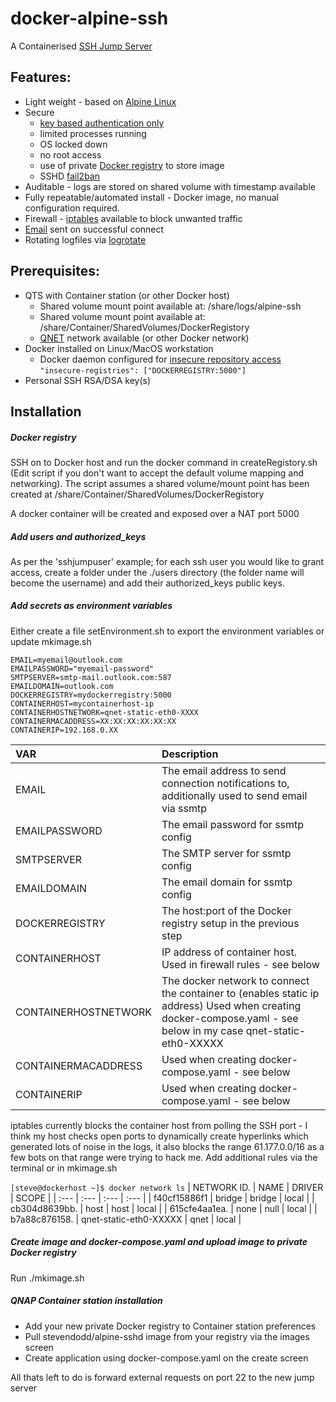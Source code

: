 # docker-alpine-ssh

A Containerised [SSH Jump Server](https://wiki.gentoo.org/wiki/SSH_jump_host)

## Features:
* Light weight - based on [Alpine Linux](https://hub.docker.com/_/alpine)
* Secure
  * [key based authentication only](https://www.cyberciti.biz/faq/how-to-disable-ssh-password-login-on-linux/)
  * limited processes running
  * OS locked down
  * no root access
  * use of private [Docker registry](https://docs.docker.com/registry/) to store image
  * SSHD [fail2ban](https://www.fail2ban.org/wiki/index.php/MANUAL_0_8)
* Auditable - logs are stored on shared volume with timestamp available
* Fully repeatable/automated install - Docker image, no manual configuration required.
* Firewall - [iptables](https://en.wikipedia.org/wiki/Iptables) available to block unwanted traffic
* [Email](https://linux.die.net/man/5/ssmtp.conf) sent on successful connect
* Rotating logfiles via [logrotate](https://www.digitalocean.com/community/tutorials/how-to-manage-logfiles-with-logrotate-on-ubuntu-16-04)

## Prerequisites:
* QTS with Container station (or other Docker host)
  * Shared volume mount point available at: /share/logs/alpine-ssh
  * Shared volume mount point available at: /share/Container/SharedVolumes/DockerRegistory
  * [QNET](https://qnap-dev.github.io/container-station-api/qnet.html) network available (or other Docker network)
* Docker installed on Linux/MacOS workstation
  * Docker daemon configured for [insecure repository access](https://docs.docker.com/registry/insecure/) `"insecure-registries": ["DOCKERREGISTRY:5000"]`
* Personal SSH RSA/DSA key(s)
 
## Installation
##### Docker registry
SSH on to Docker host and run the docker command in createRegistory.sh (Edit script if you don't want to accept the default volume mapping and networking). The script assumes a shared volume/mount point has been created at /share/Container/SharedVolumes/DockerRegistory

A docker container will be created and exposed over a NAT port 5000

##### Add users and authorized_keys
As per the 'sshjumpuser' example; for each ssh user you would like to grant access, create a folder under the ./users directory (the folder name will become the username) and add their authorized_keys public keys.
 
##### Add secrets as environment variables
Either create a file setEnvironment.sh to export the environment variables or update mkimage.sh

    EMAIL=myemail@outlook.com
    EMAILPASSWORD="myemail-password"
    SMTPSERVER=smtp-mail.outlook.com:587
    EMAILDOMAIN=outlook.com
    DOCKERREGISTRY=mydockerregistry:5000
    CONTAINERHOST=mycontainerhost-ip
    CONTAINERHOSTNETWORK=qnet-static-eth0-XXXX
    CONTAINERMACADDRESS=XX:XX:XX:XX:XX:XX
    CONTAINERIP=192.168.0.XX

| VAR | Description |
| :--- | :--- |
| EMAIL | The email address to send connection notifications to, additionally used to send email via ssmtp |
| EMAILPASSWORD | The email password for ssmtp config |
| SMTPSERVER | The SMTP server for ssmtp config |
| EMAILDOMAIN | The email domain for ssmtp config |
| DOCKERREGISTRY | The host:port of the Docker registry setup in the previous step |
| CONTAINERHOST | IP address of container host. Used in firewall rules - see below |
| CONTAINERHOSTNETWORK | The docker network to connect the container to (enables static ip address) Used when creating docker-compose.yaml - see below in my case qnet-static-eth0-XXXXX |
| CONTAINERMACADDRESS | Used when creating docker-compose.yaml - see below |
| CONTAINERIP | Used when creating docker-compose.yaml - see below |

iptables currently blocks the container host from polling the SSH port - I think my host checks open ports to dynamically create hyperlinks which generated lots of noise in the logs, it also blocks the range 61.177.0.0/16 as a few bots on that range were trying to hack me. Add additional rules via the terminal or in mkimage.sh

`[steve@dockerhost ~]$ docker network ls`
| NETWORK ID. | NAME | DRIVER | SCOPE |
| :--- | :--- | :--- | :--- |
| f40cf15886f1 | bridge | bridge | local |
| cb304d8639bb. | host | host | local |
| 615cfe4aa1ea. | none | null | local |
| b7a88c876158. | qnet-static-eth0-XXXXX | qnet | local |

##### Create image and docker-compose.yaml and upload image to private Docker registry
Run ./mkimage.sh 

##### QNAP Container station installation
* Add your new private Docker registry to Container station preferences
* Pull stevendodd/alpine-sshd image from your registry via the images screen
* Create application using docker-compose.yaml on the create screen

All thats left to do is forward external requests on port 22 to the new jump server
